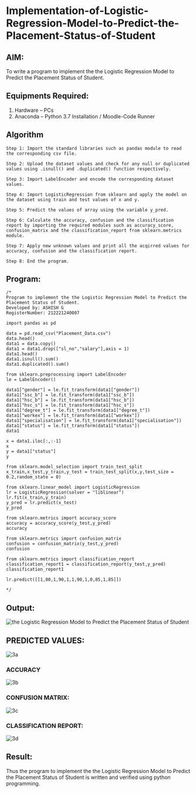 # Implementation-of-Logistic-Regression-Model-to-Predict-the-Placement-Status-of-Student

## AIM:
To write a program to implement the the Logistic Regression Model to Predict the Placement Status of Student.

## Equipments Required:
1. Hardware – PCs
2. Anaconda – Python 3.7 Installation / Moodle-Code Runner

## Algorithm
~~~
Step 1: Import the standard libraries such as pandas module to read the corresponding csv file.

Step 2: Upload the dataset values and check for any null or duplicated values using .isnull() and .duplicated() function respectively.

Step 3: Import LabelEncoder and encode the corresponding dataset values.

Step 4: Import LogisticRegression from sklearn and apply the model on the dataset using train and test values of x and y.

Step 5: Predict the values of array using the variable y_pred.

Step 6: Calculate the accuracy, confusion and the classification report by importing the required modules such as accuracy_score, confusion_matrix and the classification_report from sklearn.metrics module.

Step 7: Apply new unknown values and print all the acqirred values for accuracy, confusion and the classification report.

Step 8: End the program.
~~~
## Program:
```
/*
Program to implement the the Logistic Regression Model to Predict the Placement Status of Student.
Developed by: ASHISH G
RegisterNumber: 212221240007

import pandas as pd

data = pd.read_csv("Placement_Data.csv")
data.head()
data1 = data.copy()
data1 = data1.drop(["sl_no","salary"],axis = 1)
data1.head()
data1.isnull().sum()
data1.duplicated().sum()

from sklearn.preprocessing import LabelEncoder
le = LabelEncoder()

data1["gender"] = le.fit_transform(data1["gender"])
data1["ssc_b"] = le.fit_transform(data1["ssc_b"])
data1["hsc_b"] = le.fit_transform(data1["hsc_b"])
data1["hsc_s"] = le.fit_transform(data1["hsc_s"])
data1["degree_t"] = le.fit_transform(data1["degree_t"])
data1["workex"] = le.fit_transform(data1["workex"])
data1["specialisation"] = le.fit_transform(data1["specialisation"])
data1["status"] = le.fit_transform(data1["status"])
data1

x = data1.iloc[:,:-1]
x
y = data1["status"]
y

from sklearn.model_selection import train_test_split
x_train,x_test,y_train,y_test = train_test_split(x,y,test_size = 0.2,random_state = 0)

from sklearn.linear_model import LogisticRegression
lr = LogisticRegression(solver = "liblinear")
lr.fit(x_train,y_train)
y_pred = lr.predict(x_test)
y_pred

from sklearn.metrics import accuracy_score
accuracy = accuracy_score(y_test,y_pred)
accuracy

from sklearn.metrics import confusion_matrix
confusion = confusion_matrix(y_test,y_pred)
confusion

from sklearn.metrics import classification_report
classification_report1 = classification_report(y_test,y_pred)
classification_report1

lr.predict([[1,80,1,90,1,1,90,1,0,85,1,85]])

*/
```

## Output:
![the Logistic Regression Model to Predict the Placement Status of Student](sam.png)

## PREDICTED VALUES:
![3a](https://user-images.githubusercontent.com/95471278/172994587-acabaa43-f78e-470c-8bf4-595b2cb3f7fb.png)

### ACCURACY
![3b](https://user-images.githubusercontent.com/95471278/172994604-e22c0b5c-497e-4ae8-b3cc-a7fcab4b6011.png)

### CONFUSION MATRIX:
![3c](https://user-images.githubusercontent.com/95471278/172994620-04797031-7a32-4beb-b92b-b6e277b77174.png)

### CLASSIFICATION REPORT:
![3d](https://user-images.githubusercontent.com/95471278/172994634-20a7e9dd-6670-4fc6-b9e7-cba06788694d.png)

## Result:
Thus the program to implement the the Logistic Regression Model to Predict the Placement Status of Student is written and verified using python programming.
